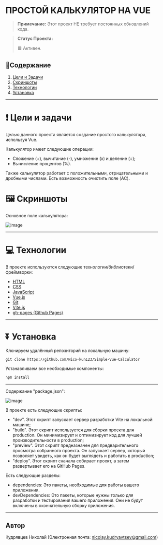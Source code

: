# ПРОСТОЙ КАЛЬКУЛЯТОР НА VUE

> **Примечание:** Этот проект НЕ требует постоянных обновлений кода.

> **Статус Проекта:**
>
> 🟩 Активен.

## 📑Содержание

1. [Цели и Задачи](#-цели-и-задачи)
2. [Скриншоты](#-скриншоты)
3. [Технологии](#-технологии)
4. [Установка](#-установка)

---

# ❗ Цели и задачи

Целью данного проекта является создание простого калькулятора, используя Vue.

Калькулятор имеет следующие операции:

- Сложение (+), вычитание (-), умножение (x) и деление (÷);
- Вычисление процентов (%).

Также калькулятор работает с положительными, отрицательными и дробными числами. Есть возможность очистить поле (AC).

# 🖼 Скриншоты

Основное поле калькулятора:

![image](https://github.com/Nico-kun123/Simple-Vue-Calculator/assets/77405288/212dc62c-3341-449c-8883-e8b5f7da0152)

---

# 💻 Технологии

В проекте используются следующие технологии/библиотеки/фреймворки:

- [HTML](https://developer.mozilla.org/ru/docs/Learn/HTML/Introduction_to_HTML)
- [CSS](https://developer.mozilla.org/en-US/docs/Web/CSS)
- [JavaScript](https://developer.mozilla.org/en-US/docs/Web/JavaScript)
- [Vue.js](https://nodejs.org/)
- [Git](https://git-scm.com/)
- [Vite.js](https://vitejs.dev)
- [gh-pages (Github Pages)](https://docs.github.com/en/pages/getting-started-with-github-pages/creating-a-github-pages-site)

---

# ⏬ Установка

Клонируем удалённый репозиторий на локальную машину:

```markdown
git clone https://github.com/Nico-kun123/Simple-Vue-Calculator
```

Устанавливаем все необходимые компоненты:

``` markdown
npm install
```

---

Содержание "package.json":

![image](https://github.com/Nico-kun123/Simple-Vue-Calculator/assets/77405288/c9032db6-b395-42fa-9dca-f39a1098de6d)

В проекте есть следующие скрипты:

- "dev". Этот скрипт запускает сервер разработки Vite на локальной машине;
- "build". Этот скрипт используется для сборки проекта для production. Он минимизирует и оптимизирует код для лучшей производительности в production;
- "preview". Этот скрипт предназначен для предварительного просмотра собранного проекта. Он запускает сервер, который позволяет увидеть, как он будет выглядеть и работать в production;
- "deploy". Этот скрипт сначала собирает проект, а затем развертывает его на GitHub Pages.

Есть следующие разделы:

- dependencies: Это пакеты, необходимые для работы вашего приложения.
- devDependencies: Это пакеты, которые нужны только для разработки и тестирования вашего приложения. Они не будут включены в окончательную сборку приложения.

---

## Автор

Кудрявцев Николай (Электронная почта: nicolay.kudryavtsev@gmail.com)
